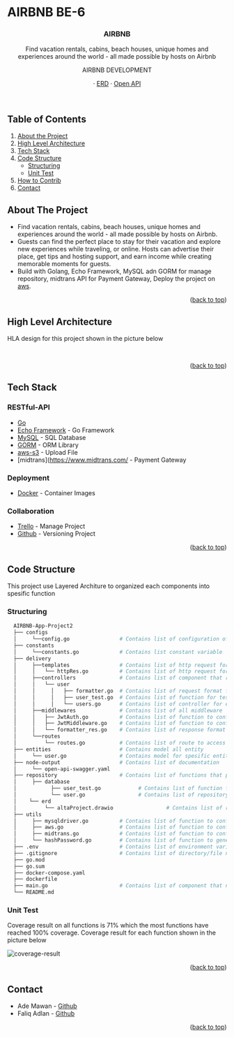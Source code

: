 <div id="top"></div>

# AIRBNB BE-6

<!-- PROJECT LOGO -->
<div align="center">

  <h3 align="center">AIRBNB</h3>
Find vacation rentals, cabins, beach houses, unique homes and experiences around the world - all made possible by hosts on Airbnb

  <p align="center">
    AIRBNB DEVELOPMENT
    <br />
    <div id = "other-software-design"></div>
    ·
    <a href="https://github.com/AIRBNB-App-Project2/backend-airbnb/blob/main/repository/erd/altaProject%20.drawio">ERD</a>
    ·
    <a href="https://app.swaggerhub.com/apis/faliqadlan/airbnb/1.0.0">Open API</a>
  </p>
</div>
<br />

<!-- TABLE OF CONTENTS -->
## Table of Contents
1. [About the Project](#about-the-project)
2. [High Level Architecture](#high-level-architecture)
3. [Tech Stack](#tech-stack)
4. [Code Structure](#code-structure)
    - [Structuring](#structuring)
    - [Unit Test](#unit-test)
5. [How to Contrib](contribute.md)
6. [Contact](#contact)

<!-- ABOUT THE PROJECT -->
## About The Project
- Find vacation rentals, cabins, beach houses, unique homes and experiences around the world - all made possible by hosts on Airbnb. 
- Guests can find the perfect place to stay for their vacation and explore new experiences while traveling, or online. Hosts can advertise their place, get tips and hosting support, and earn income while creating memorable moments for guests.
- Build with Golang, Echo Framework, MySQL adn GORM for manage repository, midtrans API for Payment Gateway, Deploy the project on [aws](https://aws.amazon.com/).

<p align="right">(<a href="#top">back to top</a>)</p>

## High Level Architecture

HLA design for this project shown in the picture below

<br />

<p align="right">(<a href="#top">back to top</a>)</p>

## Tech Stack
### RESTful-API
- [Go](https://go.dev/)
- [Echo Framework](https://echo.labstack.com/) - Go Framework
- [MySQL](https://www.mysql.com/) - SQL Database
- [GORM](https://gorm.io/index.html) - ORM Library
- [aws-s3](https://s3.console.amazon.com/s3) - Upload File
- [midtrans](https://www.midtrans.com/ - Payment Gateway

### Deployment
- [Docker](https://www.docker.com/) - Container Images
### Collaboration 
- [Trello](https://trello.com/) - Manage Project
- [Github](https://github.com/) - Versioning Project

<p align="right">(<a href="#top">back to top</a>)</p>

## Code Structure
This project use Layered Architure to organized each components into spesific function  

### Structuring
  ```sh
    AIRBNB-App-Project2
    ├── configs                        
    │     └──config.go                # Contains list of configuration of the project
    ├── constants                     
    │     └──constants.go             # Contains list constant variable
    ├── delivery                      
    │     ├──templates                # Contains list of http request format based on the result from controller 
    │     │   └── httpRes.go          # Contains list of http request format
    │     ├──controllers              # Contains list of component that receive the request and return a response
    │     │   └── user
    │     │     │   ├── formatter.go  # Contains list of request format for each function on the controller
    │     │     │   ├── user_test.go  # Contains list of function for test each function on the controller
    │     │     │   └── users.go      # Contains list of controller for each entity
    │     ├──middlewares              # Contains list of all middleware 
    │     │   ├── JwtAuth.go          # Contains list of function to config middleware basic auth
    │     │   ├── JwtMiddleware.go    # Contains list of function to config middleware token
    │     │   └── formatter_res.go    # Contains list of response format for each function on the controller
    │     └──routes  
    │         └── routes.go           # Contains list of route to access each function on controller  
    ├── entities                      # Contains model all entity
    │     └── user.go                 # Contains model for spesific entity
    ├── node-output                   # Contains list of documentation
    │     └── open-api-swagger.yaml  
    ├── repository                    # Contains list of functions that process the request and stores it in database
    │     ├── database   
    │           ├── user_test.go            # Contains list of function for test each function on the repository
    │           └── user.go                 # Contains list of repository for each entity
    │    └── erd   
    │         └── altaProject.drawio                 # Contains list of relations database
    ├── utils                         
    │     ├── mysqldriver.go          # Contains list of function to config MySQL type database
    │     ├── aws.go                  # Contains list of function to config aws s3
    │     ├── midtrans.go             # Contains list of function to config payment getaway
    │     └── hashPassword.go         # Contains list of function to generate password
    ├── .env                          # Contains list of environment variable to run the project 
    ├── .gitignore                    # Contains list of directory/file name that will igonored when push project
    ├── go.mod                  
    ├── go.sum 
    ├── docker-compose.yaml 
    ├── dockerfile 
    ├── main.go                       # Contains list of component that need to be executed first to run the app
    └── README.md    
  ```

### Unit Test
Coverage result on all functions is 71% which the most functions have reached 100% coverage. Coverage result for each function shown in the picture below

<img src="https://github.com/AIRBNB-App-Project2/backend-airbnb/coverage.png" alt="coverage-result">

<p align="right">(<a href="#top">back to top</a>)</p>

<!-- CONTACT -->
## Contact
* Ade Mawan - [Github](https://github.com/ademawan) 
* Faliq Adlan - [Github](https://github.com/faliqadlan) 

<p align="right">(<a href="#top">back to top</a>)</p>
